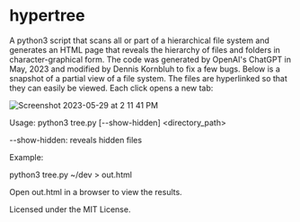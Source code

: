 # hypertree
A python3 script that scans all or part of a hierarchical file system and generates an HTML page that reveals the hierarchy of files and folders in character-graphical form. The code was generated by OpenAI's ChatGPT in May, 2023 and modified by Dennis Kornbluh to fix a few bugs.
Below is a snapshot of a partial view of a file system. The files are hyperlinked so that they can easily be viewed. Each click opens a new tab:

![Screenshot 2023-05-29 at 2 11 41 PM](https://github.com/dennishvo/hypertree/assets/20732409/e7d2e150-3563-49ab-8e89-0579540cafd7)

Usage: python3 tree.py [--show-hidden] <directory_path>

--show-hidden: reveals hidden files

Example:

python3 tree.py ~/dev > out.html

Open out.html in a browser to view the results.

Licensed under the MIT License.
